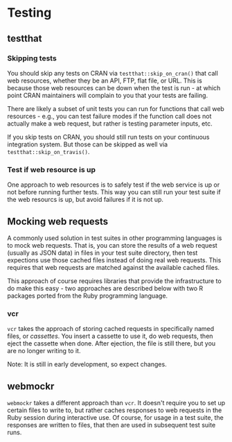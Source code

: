 
# Testing

## testthat

### Skipping tests

You should skip any tests on CRAN via `testthat::skip_on_cran()` that call web resources, whether they be an API, FTP, flat file, or URL. This is because those web resources can be down when the test is run - at which point CRAN maintainers will complain to you that your tests are failing. 

There are likely a subset of unit tests you can run for functions that call web resources - e.g., you can test failure modes if the function call does not actually make a web request, but rather is testing parameter inputs, etc.

If you skip tests on CRAN, you should still run tests on your continuous integration system. But those can be skipped as well via `testthat::skip_on_travis()`.

### Test if web resource is up

One approach to web resources is to safely test if the web service is up or not before running further tests. This way you can still run your test suite if the web resourcs is up, but avoid failures if it is not up.

## Mocking web requests

A commonly used solution in test suites in other programming languages is to mock web requests. That is, you can store the results of a web request (usually as JSON data) in files in your test suite directory, then test expections use those cached files instead of doing real web requests. This requires that web requests are matched against the available cached files.

This approach of course requires libraries that provide the infrastructure to do make this easy - two approaches are described below with two R packages ported from the Ruby programming language.

### vcr

`vcr` takes the approach of storing cached requests in specifically named files, or _cassettes_. You insert a cassette to use it, do web requests, then eject the cassette when done. After ejection, the file is still there, but you are no longer writing to it. 

Note: It is still in early development, so expect changes.

## webmockr

`webmockr` takes a different approach than `vcr`. It doesn't require you to set up certain files to write to, but rather caches responses to web requests in the Ruby session during interactive use. Of course, for usage in a test suite, the responses are written to files, that then are used in subsequent test suite runs.  
